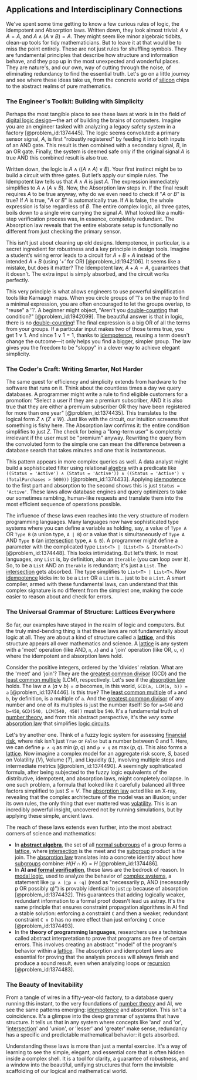 ## Applications and Interdisciplinary Connections

We've spent some time getting to know a few curious rules of logic, the Idempotent and Absorption laws. Written down, they look almost trivial: $A \lor A = A$, and $A \land (A \lor B) = A$. They might seem like minor algebraic tidbits, clean-up tools for tidy mathematicians. But to leave it at that would be to miss the point entirely. These are not just rules for shuffling symbols. They are fundamental principles that describe how structure and information behave, and they pop up in the most unexpected and wonderful places. They are nature's, and our own, way of cutting through the noise, of eliminating redundancy to find the essential truth. Let's go on a little journey and see where these ideas take us, from the concrete world of [silicon](@article_id:147133) chips to the abstract realms of pure mathematics.

### The Engineer's Toolkit: Building with Simplicity

Perhaps the most tangible place to see these laws at work is in the field of [digital logic design](@article_id:140628)—the art of building the brains of computers. Imagine you are an engineer tasked with analyzing a legacy safety system in a factory [@problem_id:1374445]. The logic seems convoluted: a primary sensor signal, $A$, is first "robustly registered" by feeding it into both inputs of an AND gate. This result is then combined with a secondary signal, $B$, in an OR gate. Finally, the system is deemed safe only if the original signal $A$ is true AND this combined result is also true. 

Written down, the logic is $A \land ( (A \land A) \lor B )$. Your first instinct might be to build a circuit with three gates. But let’s apply our simple rules. The Idempotent law tells us that $A \land A$ is just $A$. The expression immediately simplifies to $A \land (A \lor B)$. Now, the Absorption law steps in. If the final result requires $A$ to be true anyway, why do we even need to check if "$A$ or $B$" is true? If $A$ is true, "$A$ or $B$" is automatically true. If $A$ is false, the whole expression is false regardless of $B$. The entire complex logic, all three gates, boils down to a single wire carrying the signal $A$. What looked like a multi-step verification process was, in essence, completely redundant. The Absorption law reveals that the entire elaborate setup is functionally no different from just checking the primary sensor.

This isn't just about cleaning up old designs. Idempotence, in particular, is a secret ingredient for robustness and a key principle in design tools. Imagine a student’s wiring error leads to a circuit for $A + B + A$ instead of the intended $A+B$ (using ‘+’ for OR) [@problem_id:1942106]. It seems like a mistake, but does it matter? The Idempotent law, $A + A = A$, guarantees that it doesn't. The extra input is simply absorbed, and the circuit works perfectly.

This very principle is what allows engineers to use powerful simplification tools like Karnaugh maps. When you circle groups of '1's on the map to find a minimal expression, you are often encouraged to let the groups overlap, to "reuse" a '1'. A beginner might object, "Aren't you [double-counting](@article_id:152493) that condition?" [@problem_id:1942099]. The beautiful answer is that in logic, there is no [double-counting](@article_id:152493)! The final expression is a big OR of all the terms from your groups. If a particular input makes two of those terms true, you get $1 \lor 1$. And since $1 \lor 1 = 1$, thanks to [idempotence](@article_id:150976), reusing a term doesn't change the outcome—it only helps you find a bigger, simpler group. The law gives you the freedom to be "sloppy" in a clever way to achieve elegant simplicity.

### The Coder's Craft: Writing Smarter, Not Harder

The same quest for efficiency and simplicity extends from hardware to the software that runs on it. Think about the countless times a day we query databases. A programmer might write a rule to find eligible customers for a promotion: "Select a user if they are a premium subscriber, AND it is also true that they are either a premium subscriber OR they have been registered for more than one year" [@problem_id:1374435].
This translates to the logical form $Z \land (Z \lor W)$. Just like with the circuit, our intuition screams that something is fishy here. The Absorption law confirms it: the entire condition simplifies to just $Z$. The check for being a "long-term user" is completely irrelevant if the user must be "premium" anyway. Rewriting the query from the convoluted form to the simple one can mean the difference between a database search that takes minutes and one that is instantaneous.

This pattern appears in more complex queries as well. A data analyst might build a sophisticated filter using relational [algebra](@article_id:155968) with a predicate like `((Status = 'Active') ∧ (Status = 'Active')) ∧ ((Status = 'Active') ∨ (TotalPurchases > 5000))` [@problem_id:1374433]. Applying [idempotence](@article_id:150976) to the first part and absorption to the second shows this is just `Status = 'Active'`. These laws allow database engines and query optimizers to take our sometimes rambling, human-like requests and translate them into the most efficient sequence of operations possible.

The influence of these laws even reaches into the very structure of modern programming languages. Many languages now have sophisticated type systems where you can define a variable as holding, say, a value of `Type A` OR `Type B` (a union type, `A | B`) or a value that is simultaneously of `Type A` AND `Type B` (an [intersection](@article_id:159395) type, `A & B`). A programmer might define a parameter with the complicated type `List<T> | (List<T> & Iterable<T>)` [@problem_id:1374448]. This looks intimidating. But let's think. In most languages, any `List` is, by definition, also an `Iterable` (you can loop over it). So, to be a `List` AND an `Iterable` is redundant; it's just a `List`. The [intersection](@article_id:159395) gets absorbed. The type simplifies to `List<T> | List<T>`. Now [idempotence](@article_id:150976) kicks in: to be a `List` OR a `List` is... just to be a `List`. A smart compiler, armed with these fundamental laws, can understand that this complex signature is no different from the simplest one, making the code easier to reason about and check for errors.

### The Universal Grammar of Structure: Lattices Everywhere

So far, our examples have stayed in the realm of logic and computers. But the truly mind-bending thing is that these laws are not fundamentally about logic at all. They are about a kind of structure called a **[lattice](@article_id:152076)**, and this structure appears all over mathematics and science. A [lattice](@article_id:152076) is any system with a 'meet' operation (like AND, `∩`, `∧`) and a 'join' operation (like OR, `∪`, `∨`) where the idempotent and absorption laws hold.

Consider the positive integers, ordered by the 'divides' relation. What are the 'meet' and 'join'? They are the [greatest common divisor](@article_id:142453) (GCD) and the [least common multiple](@article_id:140448) (LCM), respectively. Let's see if the [absorption law](@article_id:166069) holds. The law $a \wedge (a \vee b) = a$ becomes, in this world, `GCD(a, LCM(a, b)) = a` [@problem_id:1374446]. Is this true? The [least common multiple](@article_id:140448) of `a` and `b`, by definition, is a multiple of `a`. And the [greatest common divisor](@article_id:142453) of any number and one of its multiples is just the number itself! So for `a=540` and `b=450`, `GCD(540, LCM(540, 450))` must be `540`. It's a fundamental truth of [number theory](@article_id:138310), and from this abstract perspective, it's the *very same* [absorption law](@article_id:166069) that simplifies [logic circuits](@article_id:171126).

Let's try another one. Think of a fuzzy logic system for assessing [financial risk](@article_id:137603), where risk isn't just `True` or `False` but a number between 0 and 1. Here, we can define `p ∧ q` as $\min(p, q)$ and `p ∨ q` as $\max(p, q)$. This also forms a [lattice](@article_id:152076). Now imagine a complex model for an aggregate risk score, $S$, based on Volatility ($V$), Volume ($T$), and Liquidity ($L$), involving multiple steps and intermediate metrics [@problem_id:1374490]. A seemingly sophisticated formula, after being subjected to the fuzzy logic equivalents of the distributive, idempotent, and absorption laws, might completely collapse. In one such problem, a formula that looked like it carefully balanced all three factors simplified to just $S=V$. The [absorption law](@article_id:166069) acted like an X-ray, revealing that the complex architecture of the model was an illusion; under its own rules, the only thing that ever mattered was [volatility](@article_id:266358). This is an incredibly powerful insight, uncovered not by running simulations, but by applying these simple, ancient laws.

The reach of these laws extends even further, into the most abstract corners of science and mathematics:
- In **[abstract algebra](@article_id:144722)**, the set of all [normal subgroups](@article_id:146903) of a group forms a [lattice](@article_id:152076), where [intersection](@article_id:159395) is the meet and the [subgroup](@article_id:145670) product is the join. The [absorption law](@article_id:166069) translates into a concrete identity about how [subgroups](@article_id:138518) combine: $H(H \cap K) = H$ [@problem_id:1374486].
- In **AI and [formal verification](@article_id:148686)**, these laws are the bedrock of reason. In [modal logic](@article_id:148592), used to analyze the behavior of [complex systems](@article_id:137572), a statement like `□p ∧ (□p ∨ ♢q)` (read as "necessarily p, AND (necessarily p OR possibly q)") is provably identical to just `□p` because of absorption [@problem_id:1374432]. This guarantees that adding logically weaker, redundant information to a formal proof doesn't lead us astray. It's the same principle that ensures constraint propagation algorithms in AI find a stable solution: enforcing a constraint `C` and then a weaker, redundant constraint `C ∨ D` has no more effect than just enforcing `C` once [@problem_id:1374493].
- In the **theory of programming languages**, researchers use a technique called abstract interpretation to prove that programs are free of certain errors. This involves creating an abstract "model" of the program's behavior within a [lattice](@article_id:152076). The absorption and idempotent laws are essential for proving that the analysis process will always finish and produce a sound result, even when analyzing loops or [recursion](@article_id:264202) [@problem_id:1374483].

### The Beauty of Inevitability

From a tangle of wires in a fifty-year-old factory, to a database query running this instant, to the very foundations of [number theory](@article_id:138310) and AI, we see the same patterns emerging: [idempotence](@article_id:150976) and absorption. This isn't a coincidence. It's a glimpse into the deep grammar of systems that have structure. It tells us that in any system where concepts like 'and' and 'or', '[intersection](@article_id:159395)' and 'union', or 'lesser' and 'greater' make sense, redundancy has a specific and predictable mathematical behavior: it gets absorbed.

Understanding these laws is more than just a mental exercise. It's a way of learning to see the simple, elegant, and essential core that is often hidden inside a complex shell. It is a tool for clarity, a guarantee of robustness, and a window into the beautiful, unifying structures that form the invisible scaffolding of our logical and mathematical world.